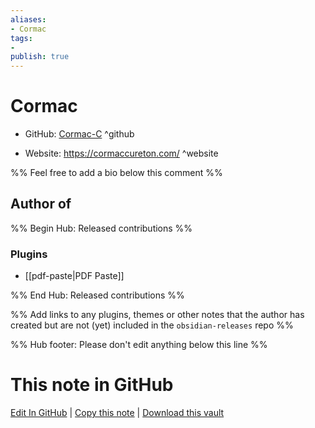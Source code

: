 ```yaml
---
aliases:
- Cormac
tags:
- 
publish: true
---
```


# Cormac

- GitHub: [Cormac-C](https://github.com/Cormac-C/) ^github
<!-- - Discord: `@` ^discord-->
- Website: <https://cormaccureton.com/> ^website
<!-- - [[Publish sites|Publish site]]: <https://> ^publish-->

%% Feel free to add a bio below this comment %%


## Author of

%% Begin Hub: Released contributions %%
### Plugins
- [[pdf-paste|PDF Paste]]

%% End Hub: Released contributions %%

%% Add links to any plugins, themes or other notes that the author has created but are not (yet) included in the `obsidian-releases` repo %%

<!--
### Unlisted plugins
-->

<!--
### Others
-->

<!--
## Sponsor this author
-->

<!-- - [[GitHub sponsors]]: [Sponsor @Cormac-C on GitHub Sponsors](https://github.com/sponsors/Cormac-C) ^github-sponsor-->
<!-- - [[Buy me a coffee]]: <https://> ^buy-me-a-coffee-->
<!-- - [[PayPal]]: <https://> ^paypal-->
<!-- - [[Patreon]]: <https://> ^patreon-->

<!--
## Follow this author
-->

<!-- - [[YouTube Channels|On YouTube]]: <https://> ^youtube-->
<!-- - Twitter: <https://> ^twitter-->
<!-- - ... -->

%% Hub footer: Please don't edit anything below this line %%

# This note in GitHub

<span class="git-footer">[Edit In GitHub](https://github.dev/obsidian-community/obsidian-hub/blob/main/01%20-%20Community/People/Cormac-C.md "git-hub-edit-note") | [Copy this note](https://raw.githubusercontent.com/obsidian-community/obsidian-hub/main/01%20-%20Community/People/Cormac-C.md "git-hub-copy-note") | [Download this vault](https://github.com/obsidian-community/obsidian-hub/archive/refs/heads/main.zip "git-hub-download-vault") </span>
